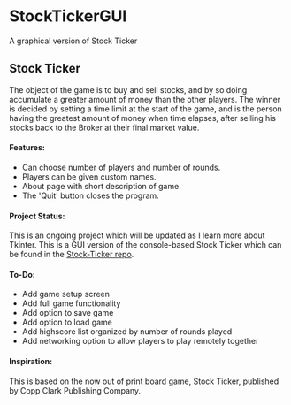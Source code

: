 # StockTickerGUI
A graphical version of Stock Ticker

## Stock Ticker

The object of the game is to buy and sell stocks, and by so doing accumulate a greater amount of money than the other players. The winner is decided by setting a time limit at the start of the game, and is the person having the greatest amount of money when time elapses, after selling his stocks back to the Broker at their final market value.

#### Features:

* Can choose number of players and number of rounds.
* Players can be given custom names.
* About page with short description of game.
* The 'Quit' button closes the program.

#### Project Status:

This is an ongoing project which will be updated as I learn more about Tkinter.
This is a GUI version of the console-based Stock Ticker which can be found in the [Stock-Ticker repo](https://github.com/ZacharyKeatings/Stock-Ticker).

#### To-Do:

* Add game setup screen
* Add full game functionality
* Add option to save game
* Add option to load game
* Add highscore list organized by number of rounds played
* Add networking option to allow players to play remotely together

#### Inspiration:

This is based on the now out of print board game, Stock Ticker, published by Copp Clark Publishing Company.
